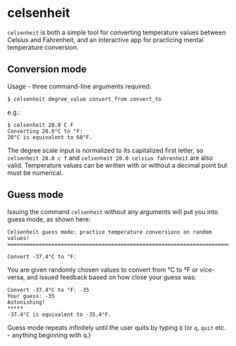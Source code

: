 # celsenheit

`celsenheit` is both a simple tool for converting temperature values between
Celsius and Fahrenheit, and an interactive app for practicing mental
temperature conversion.

## Conversion mode

Usage - three command-line arguments required:
```
$ celsenheit degree_value convert_from convert_to
```
e.g.:
```
$ celsenheit 20.0 C F
Converting 20.0°C to °F:
20°C is equivalent to 68°F.
```

The degree scale input is normalized to its capitalized first letter, so
`celsenheit 20.0 c f` and `celsenheit 20.0 celsius fahrenheit` are also valid.
Temperature values can be written with or without a decimal point but must be
numerical.

## Guess mode

Issuing the command `celsenheit` without any arguments will put you into guess
mode, as shown here:

```
Celsenheit guess mode: practice temperature conversions on random values!
=========================================================================

Convert -37.4°C to °F:
```

You are given randomly chosen values to convert from °C to °F or vice-versa,
and issued feedback based on how close your guess was:

```
Convert -37.4°C to °F: -35
Your guess: -35
Astonishing!
*****
-37.4°C is equivalent to -35.4°F.
```

Guess mode repeats infinitely until the user quits by typing `Q` (or `q`,
`quit` etc. - anything beginning with q.) 
